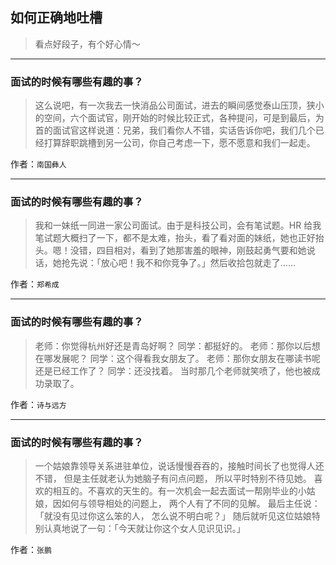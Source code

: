 ## 如何正确地吐槽

> 看点好段子，有个好心情～


 
---

### 面试的时候有哪些有趣的事？

> 这么说吧，有一次我去一快消品公司面试，进去的瞬间感觉泰山压顶，狭小的空间，六个面试官，刚开始的时候比较正式，各种提问，可是到最后，为首的面试官这样说道：兄弟，我们看你人不错，实话告诉你吧，我们几个已经打算辞职跳槽到另一公司，你自己考虑一下，愿不愿意和我们一起走。


作者：`南国彝人`

---

### 面试的时候有哪些有趣的事？

> 我和一妹纸一同进一家公司面试。由于是科技公司，会有笔试题。HR 给我笔试题大概扫了一下，都不是太难，抬头，看了看对面的妹纸，她也正好抬头。嗯！没错，四目相对，看到了她那害羞的眼神，刚鼓起勇气要和她说话，她抢先说：「放心吧！我不和你竞争了。」然后收拾包就走了……


作者：`郑希成`

---

### 面试的时候有哪些有趣的事？

> 老师：你觉得杭州好还是青岛好啊？
> 同学：都挺好的。
> 老师：那你以后想在哪发展呢？
> 同学：这个得看我女朋友了。
> 老师：那你女朋友在哪读书呢还是已经工作了？
> 同学：还没找着。
> 当时那几个老师就笑喷了，他也被成功录取了。


作者：`诗与远方`

---

### 面试的时候有哪些有趣的事？

> 一个姑娘靠领导关系进驻单位，说话慢慢吞吞的，接触时间长了也觉得人还不错， 但是主任就老认为她脑子有问点问题， 所以平时特别不待见她。
> 喜欢的相互的。不喜欢的天生的。有一次机会一起去面试一帮刚毕业的小姑娘，因如何与领导相处的问题上， 两个人有了不同的见解。 最后主任说：「就没有见过你这么笨的人， 怎么说不明白呢？」
> 随后就听见这位姑娘特别认真地说了一句：「今天就让你这个女人见识见识。」


作者：`张鹏`